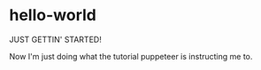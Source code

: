 # hello-world
JUST GETTIN' STARTED!

Now I'm just doing what the tutorial puppeteer is instructing me to.
